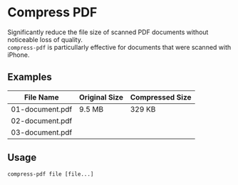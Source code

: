 # Compress PDF
Significantly reduce the file size of scanned PDF documents without noticeable loss of quality.  
`compress-pdf` is particullarly effective for documents that were scanned with iPhone. 


## Examples
| File Name       | Original Size | Compressed Size |
|-----------------|---------------|-----------------|
| 01-document.pdf | 9.5 MB        | 329 KB          |
| 02-document.pdf |               |                 |
| 03-document.pdf |               |                 |


## Usage 
```shell
compress-pdf file [file...] 
```
